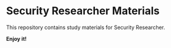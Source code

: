 # Security Researcher Materials

This repository contains study materials for Security Researcher.

**Enjoy it!**
